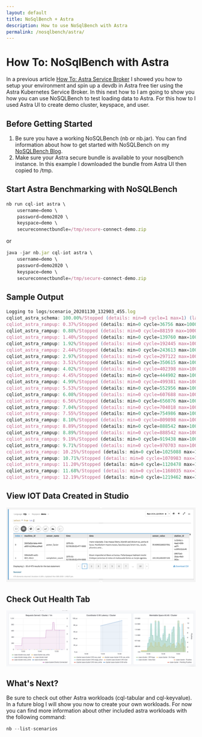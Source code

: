 ```yaml
---
layout: default
title: NoSqlBench + Astra 
description: How to use NoSqlBench with Astra
permalink: /nosqlbench/astra/
---
```


# How To: NoSqlBench with Astra
In a previous article [How To: Astra Service Broker](/astra/service/broker/) I showed you how to setup your environment and spin up a devdb in Astra free tier using the Astra Kubernetes Service Broker.  In this next how to I am going to show you how you can use NoSQLBench to test loading data to Astra.  For this how to I used Astra UI to create demo cluster, keyspace, and user.  

## Before Getting Started

1.  Be sure you have a working NoSQLBench (nb or nb.jar).  You can find information about how to get started with NoSQLBench on my [NoSQLBench Blog](/nosqlbench/).
2.  Make sure your Astra secure bundle is available to your nosqlbench instance.  In this example I downloaded the bundle from Astra UI then copied to /tmp.

## Start Astra Benchmarking with NoSQLBench

```js
nb run cql-iot astra \    
    username=demo \
    password=demo2020 \
    keyspace=demo \
    secureconnectbundle=/tmp/secure-connect-demo.zip      
```

or

```js
java -jar nb.jar cql-iot astra \    
    username=demo \
    password=demo2020 \
    keyspace=demo \
    secureconnectbundle=/tmp/secure-connect-demo.zip      
```

## Sample Output

```js
Logging to logs/scenario_20201130_132903_455.log
cqliot_astra_schema: 100.00%/Stopped (details: min=0 cycle=1 max=1) (last report)
cqliot_astra_rampup: 0.37%/Stopped (details: min=0 cycle=36756 max=10000000)
cqliot_astra_rampup: 0.88%/Stopped (details: min=0 cycle=88159 max=10000000)
cqliot_astra_rampup: 1.40%/Stopped (details: min=0 cycle=139760 max=10000000)
cqliot_astra_rampup: 1.92%/Stopped (details: min=0 cycle=192445 max=10000000)
cqliot_astra_rampup: 2.44%/Stopped (details: min=0 cycle=243613 max=10000000)
cqliot_astra_rampup: 2.97%/Stopped (details: min=0 cycle=297122 max=10000000)
cqliot_astra_rampup: 3.51%/Stopped (details: min=0 cycle=350615 max=10000000)
cqliot_astra_rampup: 4.02%/Stopped (details: min=0 cycle=402398 max=10000000)
cqliot_astra_rampup: 4.45%/Stopped (details: min=0 cycle=444902 max=10000000)
cqliot_astra_rampup: 4.99%/Stopped (details: min=0 cycle=499381 max=10000000)
cqliot_astra_rampup: 5.53%/Stopped (details: min=0 cycle=552956 max=10000000)
cqliot_astra_rampup: 6.08%/Stopped (details: min=0 cycle=607688 max=10000000)
cqliot_astra_rampup: 6.56%/Stopped (details: min=0 cycle=656076 max=10000000)
cqliot_astra_rampup: 7.04%/Stopped (details: min=0 cycle=704018 max=10000000)
cqliot_astra_rampup: 7.55%/Stopped (details: min=0 cycle=754986 max=10000000)
cqliot_astra_rampup: 8.10%/Stopped (details: min=0 cycle=809898 max=10000000)
cqliot_astra_rampup: 8.89%/Stopped (details: min=0 cycle=888542 max=10000000)
cqliot_astra_rampup: 8.89%/Stopped (details: min=0 cycle=888542 max=10000000)
cqliot_astra_rampup: 9.19%/Stopped (details: min=0 cycle=919438 max=10000000)
cqliot_astra_rampup: 9.71%/Stopped (details: min=0 cycle=970703 max=10000000)
cqliot_astra_rampup: 10.25%/Stopped (details: min=0 cycle=1025088 max=10000000)
cqliot_astra_rampup: 10.71%/Stopped (details: min=0 cycle=1070983 max=10000000)
cqliot_astra_rampup: 11.20%/Stopped (details: min=0 cycle=1120478 max=10000000)
cqliot_astra_rampup: 11.68%/Stopped (details: min=0 cycle=1168035 max=10000000)
cqliot_astra_rampup: 12.19%/Stopped (details: min=0 cycle=1219462 max=10000000)
```

## View IOT Data Created in Studio

![Nosqlbench Astra Iot](/assets/images/nosqlbench_astra_iot_studio.png)

## Check Out Health Tab

![Nosqlbench Astra Iot Health](/assets/images/nosqlbench_astra_iot_health.png)


## What's Next?

Be sure to check out other Astra workloads (cql-tabular and cql-keyvalue).  In a future blog I will show you now to create your own workloads.   For now you can find more information about other included astra workloads with the following command:

```js
nb --list-scenarios
```